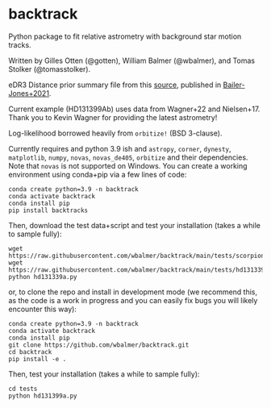 # backtrack
Python package to fit relative astrometry with background star motion tracks.

Written by Gilles Otten (@gotten), William Balmer (@wbalmer), and Tomas Stolker (@tomasstolker).

eDR3 Distance prior summary file from this [source](https://arxiv.org/pdf/2012.05220.pdf), published in [Bailer-Jones+2021](https://arxiv.org/abs/2012.05220).

Current example (HD131399Ab) uses data from Wagner+22 and Nielsen+17. Thank you to Kevin Wagner for providing the latest astrometry!

Log-likelihood borrowed heavily from `orbitize!` (BSD 3-clause).

Currently requires and python 3.9 ish and `astropy`, `corner`, `dynesty`, `matplotlib`, `numpy`, `novas`, `novas_de405`, `orbitize` and their dependencies. Note that `novas` is not supported on Windows. You can create a working environment using conda+pip via a few lines of code:

```
conda create python=3.9 -n backtrack
conda activate backtrack
conda install pip
pip install backtracks
```

Then, download the test data+script and test your installation (takes a while to sample fully):
```
wget https://raw.githubusercontent.com/wbalmer/backtrack/main/tests/scorpions1b_orbitizelike.csv
wget https://raw.githubusercontent.com/wbalmer/backtrack/main/tests/hd131339a.py
python hd131339a.py
```

or, to clone the repo and install in development mode (we recommend this, as the code is a work in progress and you can easily fix bugs you will likely encounter this way):

```
conda create python=3.9 -n backtrack
conda activate backtrack
conda install pip
git clone https://github.com/wbalmer/backtrack.git
cd backtrack
pip install -e .
```

Then, test your installation (takes a while to sample fully):

```
cd tests
python hd131399a.py
```
